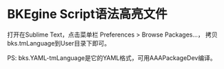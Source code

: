 
BKEgine Script语法高亮文件
==========================


打开在Sublime Text，点击菜单栏 Preferences > Browse Packages...，
拷贝bks.tmLanguage到User目录下即可。


PS: bks.YAML-tmLanguage是它的YAML格式，可用AAAPackageDev编译。
